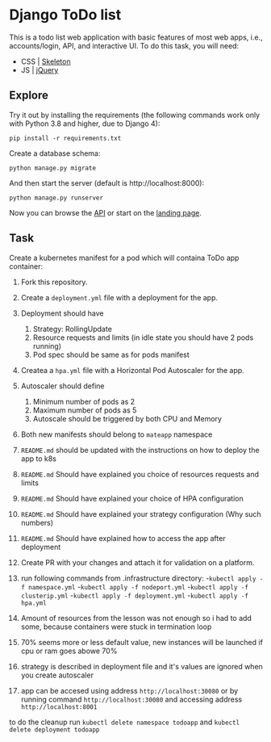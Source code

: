# Django ToDo list

This is a todo list web application with basic features of most web apps, i.e., accounts/login, API, and interactive UI. To do this task, you will need:

- CSS | [Skeleton](http://getskeleton.com/)
- JS | [jQuery](https://jquery.com/)

## Explore

Try it out by installing the requirements (the following commands work only with Python 3.8 and higher, due to Django 4):

```
pip install -r requirements.txt
```

Create a database schema:

```
python manage.py migrate
```

And then start the server (default is http://localhost:8000):

```
python manage.py runserver
```

Now you can browse the [API](http://localhost:8000/api/) or start on the [landing page](http://localhost:8000/).

## Task

Create a kubernetes manifest for a pod which will containa ToDo app container:

1. Fork this repository.
1. Create a `deployment.yml` file with a deployment for the app.
1. Deployment should have
   1. Strategy: RollingUpdate
   1. Resource requests and limits (in idle state you should have 2 pods running)
   1. Pod spec should be same as for pods manifest
1. Createa a `hpa.yml` file with a Horizontal Pod Autoscaler for the app.
1. Autoscaler should define
   1. Minimum number of pods as 2
   2. Maximum number of pods as 5
   3. Autoscale should be triggered by both CPU and Memory
1. Both new manifests should belong to `mateapp` namespace
1. `README.md` should be updated with the instructions on how to deploy the app to k8s
1. `README.md` Should have explained you choice of resources requests and limits
1. `README.md` Should have explained your choice of HPA configuration
1. `README.md` Should have explained your strategy configuration (Why such numbers)
1. `README.md` Should have explained how to access the app after deployment
1. Create PR with your changes and attach it for validation on a platform.

1. run following commands from .infrastructure directory: -`kubectl apply -f namespace.yml` -`kubectl apply -f nodeport.yml` -`kubectl apply -f clusterip.yml` -`kubectl apply -f deployment.yml` -`kubectl apply -f hpa.yml`
1. Amount of resources from the lesson was not enough so i had to add some, because containers were stuck in termination loop

1. 70% seems more or less default value, new instances will be launched if cpu or ram goes abowe 70%

1. strategy is described in deployment file and it's values are ignored when you create autoscaler

1. app can be accesed using address `http://localhost:30080` or by running command `http://localhost:30080` and accessing address `http://localhost:8001`

to do the cleanup run `kubectl delete namespace todoapp` and `kubectl delete deployment todoapp`
